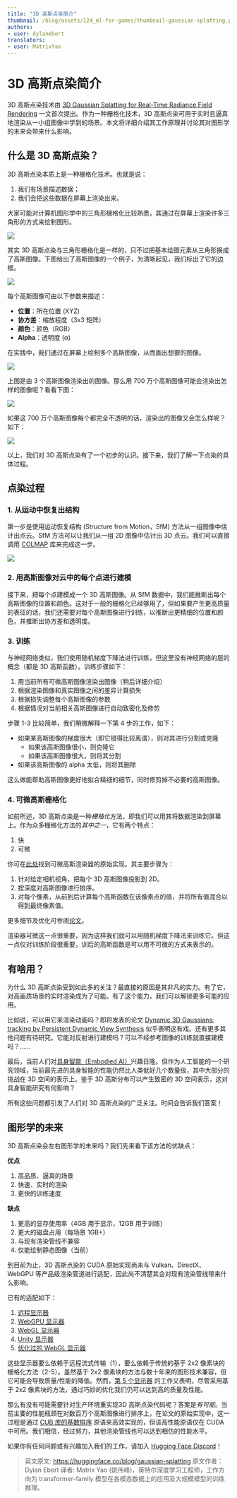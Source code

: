 ```yaml
---
title: "3D 高斯点染简介"
thumbnail: /blog/assets/124_ml-for-games/thumbnail-gaussian-splatting.png
authors:
- user: dylanebert
translators:
- user: MatrixYao
---
```


# 3D 高斯点染简介

3D 高斯点染技术由 [3D Gaussian Splatting for Real-Time Radiance Field Rendering](https://huggingface.co/papers/2308.04079) 一文首次提出。作为一种栅格化技术，3D 高斯点染可用于实时且逼真地渲染从一小组图像中学到的场景。本文将详细介绍其工作原理并讨论其对图形学的未来会带来什么影响。

## 什么是 3D 高斯点染？

3D 高斯点染本质上是一种栅格化技术。也就是说：

1. 我们有场景描述数据；
2. 我们会把这些数据在屏幕上渲染出来。

大家可能对计算机图形学中的三角形栅格化比较熟悉，其通过在屏幕上渲染许多三角形的方式来绘制图形。

![](https://huggingface.co/datasets/huggingface/documentation-images/resolve/main/blog/124_ml-for-games/gaussian/triangle.png)

其实 3D 高斯点染与三角形栅格化是一样的，只不过把基本绘图元素从三角形换成了高斯图像。下图给出了高斯图像的一个例子，为清晰起见，我们标出了它的边框。

![](https://huggingface.co/datasets/huggingface/documentation-images/resolve/main/blog/124_ml-for-games/gaussian/single-gaussian.png)

每个高斯图像可由以下参数来描述：

- **位置**：所在位置 (XYZ)
- **协方差**：缩放程度（3x3 矩阵）
- **颜色**：颜色（RGB）
- **Alpha**：透明度 (α)

在实践中，我们通过在屏幕上绘制多个高斯图像，从而画出想要的图像。

![](https://huggingface.co/datasets/huggingface/documentation-images/resolve/main/blog/124_ml-for-games/gaussian/three-gaussians.png)

上图是由 3 个高斯图像渲染出的图像。那么用 700 万个高斯图像可能会渲染出怎样的图像呢？看看下图：

![](https://huggingface.co/datasets/huggingface/documentation-images/resolve/main/blog/124_ml-for-games/gaussian/bicycle.png)

如果这 700 万个高斯图像每个都完全不透明的话，渲染出的图像又会怎么样呢？如下：

![](https://huggingface.co/datasets/huggingface/documentation-images/resolve/main/blog/124_ml-for-games/gaussian/ellipsoids.png)

以上，我们对 3D 高斯点染有了一个初步的认识。接下来，我们了解一下点染的具体过程。

## 点染过程

### 1. 从运动中恢复出结构

第一步是使用运动恢复结构 (Structure from Motion，SfM) 方法从一组图像中估计出点云。SfM 方法可以让我们从一组 2D 图像中估计出 3D 点云。我们可以直接调用 [COLMAP](https://colmap.github.io/) 库来完成这一步。

![](https://huggingface.co/datasets/huggingface/documentation-images/resolve/main/blog/124_ml-for-games/gaussian/points.png)

### 2. 用高斯图像对云中的每个点进行建模

接下来，把每个点建模成一个 3D 高斯图像。从 SfM 数据中，我们能推断出每个高斯图像的位置和颜色。这对于一般的栅格化已经够用了，但如果要产生更高质量的表征的话，我们还需要对每个高斯图像进行训练，以推断出更精细的位置和颜色，并推断出协方差和透明度。

### 3. 训练

与神经网络类似，我们使用随机梯度下降法进行训练，但这里没有神经网络的层的概念（都是 3D 高斯函数）。训练步骤如下：

1. 用当前所有可微高斯图像渲染出图像（稍后详细介绍）
2. 根据渲染图像和真实图像之间的差异计算损失
3. 根据损失调整每个高斯图像的参数
4. 根据情况对当前相关高斯图像进行自动致密化及修剪

步骤 1-3 比较简单，我们稍微解释一下第 4 步的工作，如下：

- 如果某高斯图像的梯度很大（即它错得比较离谱），则对其进行分割或克隆
  - 如果该高斯图像很小，则克隆它
  - 如果该高斯图像很大，则将其分割
- 如果该高斯图像的 alpha 太低，则将其删除

这么做能帮助高斯图像更好地拟合精细的细节，同时修剪掉不必要的高斯图像。

### 4. 可微高斯栅格化

如前所述，3D 高斯点染是一种*栅格化*方法，即我们可以用其将数据渲染到屏幕上。作为众多栅格化方法的*其中之一*，它有两个特点：

1. 快
2. 可微

你可在[此处](https://github.com/graphdeco-inria/diff-gaussian-rasterization)找到可微高斯渲染器的原始实现。其主要步骤为：

1. 针对给定相机视角，把每个 3D 高斯图像投影到 2D。
2. 按深度对高斯图像进行排序。
3. 对每个像素，从前到后计算每个高斯函数在该像素点的值，并将所有值混合以得到最终像素值。

更多细节及优化可参阅[论文](https://huggingface.co/papers/2308.04079)。

渲染器可微这一点很重要，因为这样我们就可以用随机梯度下降法来训练它。但这一点仅对训练阶段很重要，训后的高斯函数是可以用不可微的方式来表示的。

## 有啥用？

为什么 3D 高斯点染受到如此多的关注？最直接的原因是其非凡的实力。有了它，对高画质场景的实时渲染成为了可能。有了这个能力，我们可以解锁更多可能的应用。

比如说，可以用它来渲染动画吗？即将发表的论文 [Dynamic 3D Gaussians: tracking by Persistent Dynamic View Synthesis](https://arxiv.org/pdf/2308.09713) 似乎表明这有戏。还有更多其他问题有待研究。它能对反射进行建模吗？可以不经参考图像的训练就直接建模吗？......

最后，当前人们对[具身智能（Embodied AI）](https://ieeexplore.ieee.org/iel7/7433297/9741092/09687596.pdf)兴趣日隆。但作为人工智能的一个研究领域，当前最先进的具身智能的性能仍然比人类低好几个数量级，其中大部分的挑战在 3D 空间的表示上。鉴于 3D 高斯分布可以产生致密的 3D 空间表示，这对具身智能研究有何影响？

所有这些问题都引发了人们对 3D 高斯点染的广泛关注。时间会告诉我们答案！

## 图形学的未来

3D 高斯点染会左右图形学的未来吗？我们先来看下该方法的优缺点：

**优点**
1. 高品质、逼真的场景
2. 快速、实时的渲染
3. 更快的训练速度

**缺点**
1. 更高的显存使用率（4GB 用于显示，12GB 用于训练）
2. 更大的磁盘占用（每场景 1GB+）
3. 与现有渲染管线不兼容
4. 仅能绘制静态图像（当前）

到目前为止，3D 高斯点染的 CUDA 原始实现尚未与 Vulkan、DirectX、WebGPU 等产品级渲染管道进行适配，因此尚不清楚其会对现有渲染管线带来什么影响。

已有的适配如下：

1. [远程显示器](https://huggingface.co/spaces/dylanebert/gaussian-viewer)
2. [WebGPU 显示器](https://github.com/cvlab-epfl/gaussian-splatting-web)
3. [WebGL 显示器](https://huggingface.co/spaces/cakewalk/splat)
4. [Unity 显示器](https://github.com/aras-p/UnityGaussianSplatting)
5. [优化过的 WebGL 显示器](https://gsplat.tech/)

这些显示器要么依赖于远程流式传输（1），要么依赖于传统的基于 2x2 像素块的栅格化方法（2-5）。虽然基于 2x2 像素块的方法与数十年来的图形技术兼容，但它可能会导致质量/性能的降低。然而，[第 5 个显示器](https://gsplat.tech/) 的工作又表明，尽管采用基于 2x2 像素块的方法，通过巧妙的优化我们仍可以达到高的质量及性能。

那么有没有可能需要针对生产环境重实现3D 高斯点染代码呢？答案是*有可能*。当前主要的性能瓶颈在对数百万个高斯图像进行排序上，在论文的原始实现中，这一过程是通过 [CUB 库的基数排序](https://nvlabs.github.io/cub/structcub_1_1_device_radix_sort.html) 原语来高效实现的，但该高性能原语仅在 CUDA 中可用。我们相信，经过努力，其他渲染管线也可以达到相仿的性能水平。

如果你有任何问题或有兴趣加入我们的工作，请加入 [Hugging Face Discord](https://hf.co/join/discord)！

> 英文原文: <url> https://huggingface.co/blog/gaussian-splatting </url>
> 原文作者：Dylan Ebert
> 译者: Matrix Yao (姚伟峰)，英特尔深度学习工程师，工作方向为 transformer-family 模型在各模态数据上的应用及大规模模型的训练推理。